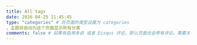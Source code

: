 ```yaml
---
title: All tags 
date: 2016-04-25 11:45:45
type: "categories" # 将页面的类型设置为 categories
，主题将自动为这个页面显示所有分类
comments: false # 如果有启用多说 或者 Disqus 评论，默认页面也会带有评论。需要关闭的话，设置为 false
---
```

